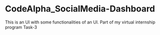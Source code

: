 # CodeAlpha_SocialMedia-Dashboard
This is an UI with some functionalities of an UI. Part of my virtual internship program Task-3
